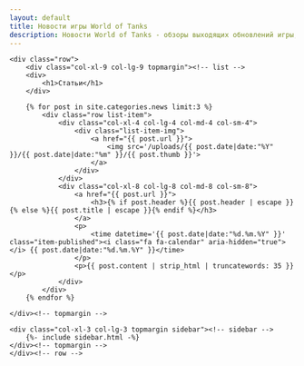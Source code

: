 ```yaml
---
layout: default
title: Новости игры World of Tanks
description: Новости World of Tanks - обзоры выходящих обновлений игры, обзоры изменений веток и новых танков WoT, ангаров и другого контента в игре. Информация об изменениях баланса между танками, планы разработчиков на будущее и другая важная информация для поклонников мира танков...
---
```




<div class="container-xl category-page">
	
    <div class="row">
        <div class="col-xl-9 col-lg-9 topmargin"><!-- list -->
		<div>
			<h1>Статьи</h1>
		</div>	
		
		{% for post in site.categories.news limit:3 %} 
			<div class="row list-item">
				<div class="col-xl-4 col-lg-4 col-md-4 col-sm-4">
					<div class="list-item-img">
						<a href="{{ post.url }}">
							<img src='/uploads/{{ post.date|date:"%Y" }}/{{ post.date|date:"%m" }}/{{ post.thumb }}'>
						</a>
					</div>
				</div>
				<div class="col-xl-8 col-lg-8 col-md-8 col-sm-8">
					<a href="{{ post.url }}">
						<h3>{% if post.header %}{{ post.header | escape }}{% else %}{{ post.title | escape }}{% endif %}</h3>
					</a>
					<p>
						<time datetime='{{ post.date|date:"%d.%m.%Y" }}' class="item-published"><i class="fa fa-calendar" aria-hidden="true"></i> {{ post.date|date:"%d.%m.%Y" }}</time>
					</p>
					<p>{{ post.content | strip_html | truncatewords: 35 }}</p>
				</div>
			</div>
		{% endfor %}
		
	</div><!-- topmargin -->
	    
	<div class="col-xl-3 col-lg-3 topmargin sidebar"><!-- sidebar -->
		{%- include sidebar.html -%}
	</div><!-- topmargin -->
    </div><!-- row -->

</div><!-- container -->
